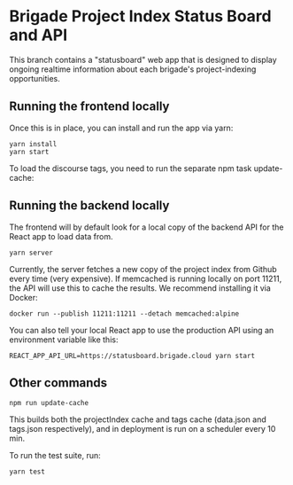 # Brigade Project Index Status Board and API

This branch contains a "statusboard" web app that is designed to display ongoing realtime information about each brigade's project-indexing opportunities.

## Running the frontend locally

Once this is in place, you can install and run the app via yarn:

```
yarn install
yarn start
```

To load the discourse tags, you need to run the separate npm task update-cache:

## Running the backend locally

The frontend will by default look for a local copy of the backend API for the React app to load data from.

```
yarn server
```

Currently, the server fetches a new copy of the project index from Github every time (very expensive). If memcached is running locally on port 11211, the API will use this to cache the results. We recommend installing it via Docker:

```
docker run --publish 11211:11211 --detach memcached:alpine
```

You can also tell your local React app to use the production API using an environment variable like this:

```
REACT_APP_API_URL=https://statusboard.brigade.cloud yarn start
```

## Other commands

```
npm run update-cache
```

This builds both the projectIndex cache and tags cache (data.json and tags.json respectively), and in deployment is run on a scheduler every 10 min.

To run the test suite, run:

```
yarn test
```
